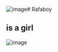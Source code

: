 ![image](https://github.com/Finnnny/Rafaboy/assets/151270723/38fe926e-3ead-4e2a-bb2f-8bdac7657493)# Rafaboy

## is a girl

![image](https://github.com/Finnnny/Rafaboy/assets/151270723/3e8d6b06-6110-4d1c-81b7-e032f6474ba8)

